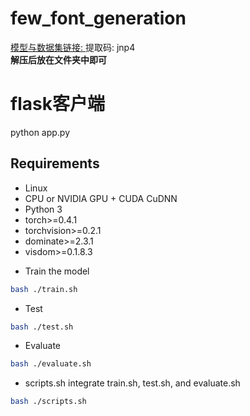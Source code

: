 # few_font_generation   
[模型与数据集链接: ](https://pan.baidu.com/s/19Q8KY5f5aqWxLKsZzIlzZA) 提取码: jnp4    
**解压后放在文件夹中即可**   
# flask客户端   
python app.py   

## Requirements

* Linux
* CPU or NVIDIA GPU + CUDA CuDNN
* Python 3
* torch>=0.4.1
* torchvision>=0.2.1
* dominate>=2.3.1
* visdom>=0.1.8.3

- Train the model
```bash
bash ./train.sh
```
- Test
```bash
bash ./test.sh
```

- Evaluate
```bash
bash ./evaluate.sh
```

- scripts.sh integrate train.sh, test.sh, and evaluate.sh
```bash
bash ./scripts.sh
```
